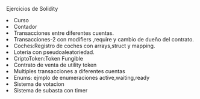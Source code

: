 Ejercicios de Solidity
<li>Curso</li>
<li>Contador</li>
<li>Transacciones entre diferentes cuentas.</li>
<li>Transacciones-2 con modifiers ,require y cambio de dueño del contrato.</li>
<li>Coches:Registro de coches con arrays,struct y mapping.</li>
<li>Loteria con pseudoaleatoriedad.</li>
<li>CriptoToken:Token Fungible</li>
<li>Contrato de venta de utility token</li>
<li>Multiples transacciones a diferentes cuentas</li>
<li>Enums: ejmplo de enumeraciones active,waiting,ready</li>
<li>Sistema de votacion</li>
<li>Sistema de subasta con timer</li>
